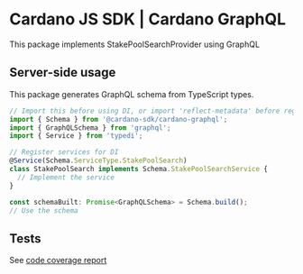 # Cardano JS SDK | Cardano GraphQL

This package implements StakePoolSearchProvider using GraphQL

## Server-side usage

This package generates GraphQL schema from TypeScript types.

```typescript
// Import this before using DI, or import 'reflect-metadata' before registering services for DI
import { Schema } from '@cardano-sdk/cardano-graphql';
import { GraphQLSchema } from 'graphql';
import { Service } from 'typedi';

// Register services for DI
@Service(Schema.ServiceType.StakePoolSearch)
class StakePoolSearch implements Schema.StakePoolSearchService {
  // Implement the service
}

const schemaBuilt: Promise<GraphQLSchema> = Schema.build();
// Use the schema
```

## Tests

See [code coverage report]

[code coverage report]: https://input-output-hk.github.io/cardano-js-sdk/coverage/cardano-graphql
